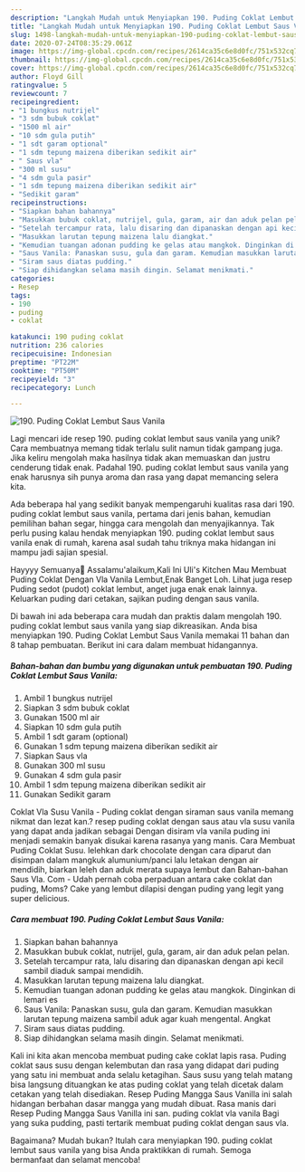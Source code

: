 ```yaml
---
description: "Langkah Mudah untuk Menyiapkan 190. Puding Coklat Lembut Saus Vanila, Lezat Sekali"
title: "Langkah Mudah untuk Menyiapkan 190. Puding Coklat Lembut Saus Vanila, Lezat Sekali"
slug: 1498-langkah-mudah-untuk-menyiapkan-190-puding-coklat-lembut-saus-vanila-lezat-sekali
date: 2020-07-24T08:35:29.061Z
image: https://img-global.cpcdn.com/recipes/2614ca35c6e8d0fc/751x532cq70/190-puding-coklat-lembut-saus-vanila-foto-resep-utama.jpg
thumbnail: https://img-global.cpcdn.com/recipes/2614ca35c6e8d0fc/751x532cq70/190-puding-coklat-lembut-saus-vanila-foto-resep-utama.jpg
cover: https://img-global.cpcdn.com/recipes/2614ca35c6e8d0fc/751x532cq70/190-puding-coklat-lembut-saus-vanila-foto-resep-utama.jpg
author: Floyd Gill
ratingvalue: 5
reviewcount: 7
recipeingredient:
- "1 bungkus nutrijel"
- "3 sdm bubuk coklat"
- "1500 ml air"
- "10 sdm gula putih"
- "1 sdt garam optional"
- "1 sdm tepung maizena diberikan sedikit air"
- " Saus vla"
- "300 ml susu"
- "4 sdm gula pasir"
- "1 sdm tepung maizena diberikan sedikit air"
- "Sedikit garam"
recipeinstructions:
- "Siapkan bahan bahannya"
- "Masukkan bubuk coklat, nutrijel, gula, garam, air dan aduk pelan pelan."
- "Setelah tercampur rata, lalu disaring dan dipanaskan dengan api kecil sambil diaduk sampai mendidih."
- "Masukkan larutan tepung maizena lalu diangkat."
- "Kemudian tuangan adonan pudding ke gelas atau mangkok. Dinginkan di lemari es"
- "Saus Vanila: Panaskan susu, gula dan garam. Kemudian masukkan larutan tepung maizena sambil aduk agar kuah mengental. Angkat"
- "Siram saus diatas pudding."
- "Siap dihidangkan selama masih dingin. Selamat menikmati."
categories:
- Resep
tags:
- 190
- puding
- coklat

katakunci: 190 puding coklat 
nutrition: 236 calories
recipecuisine: Indonesian
preptime: "PT22M"
cooktime: "PT50M"
recipeyield: "3"
recipecategory: Lunch

---
```



![190. Puding Coklat Lembut Saus Vanila](https://img-global.cpcdn.com/recipes/2614ca35c6e8d0fc/751x532cq70/190-puding-coklat-lembut-saus-vanila-foto-resep-utama.jpg)

Lagi mencari ide resep 190. puding coklat lembut saus vanila yang unik? Cara membuatnya memang tidak terlalu sulit namun tidak gampang juga. Jika keliru mengolah maka hasilnya tidak akan memuaskan dan justru cenderung tidak enak. Padahal 190. puding coklat lembut saus vanila yang enak harusnya sih punya aroma dan rasa yang dapat memancing selera kita.

Ada beberapa hal yang sedikit banyak mempengaruhi kualitas rasa dari 190. puding coklat lembut saus vanila, pertama dari jenis bahan, kemudian pemilihan bahan segar, hingga cara mengolah dan menyajikannya. Tak perlu pusing kalau hendak menyiapkan 190. puding coklat lembut saus vanila enak di rumah, karena asal sudah tahu triknya maka hidangan ini mampu jadi sajian spesial.

Hayyyy Semuanya🤗 Assalamu&#39;alaikum,Kali Ini Uli&#39;s Kitchen Mau Membuat Puding Coklat Dengan Vla Vanila Lembut,Enak Banget Loh. Lihat juga resep Puding sedot (pudot) coklat lembut, anget juga enak enak lainnya. Keluarkan puding dari cetakan, sajikan puding dengan saus vanila.


Di bawah ini ada beberapa cara mudah dan praktis dalam mengolah 190. puding coklat lembut saus vanila yang siap dikreasikan. Anda bisa menyiapkan 190. Puding Coklat Lembut Saus Vanila memakai 11 bahan dan 8 tahap pembuatan. Berikut ini cara dalam membuat hidangannya.

<!--inarticleads1-->

##### Bahan-bahan dan bumbu yang digunakan untuk pembuatan 190. Puding Coklat Lembut Saus Vanila:

1. Ambil 1 bungkus nutrijel
1. Siapkan 3 sdm bubuk coklat
1. Gunakan 1500 ml air
1. Siapkan 10 sdm gula putih
1. Ambil 1 sdt garam (optional)
1. Gunakan 1 sdm tepung maizena diberikan sedikit air
1. Siapkan  Saus vla
1. Gunakan 300 ml susu
1. Gunakan 4 sdm gula pasir
1. Ambil 1 sdm tepung maizena diberikan sedikit air
1. Gunakan Sedikit garam


Coklat Vla Susu Vanila - Puding coklat dengan siraman saus vanila memang nikmat dan lezat kan.? resep puding coklat dengan saus atau vla susu vanila yang dapat anda jadikan sebagai Dengan disiram vla vanila puding ini menjadi semakin banyak disukai karena rasanya yang manis. Cara Membuat Puding Coklat Susu. lelehkan dark chocolate dengan cara diparut dan disimpan dalam mangkuk alumunium/panci lalu letakan dengan air mendidih, biarkan leleh dan aduk merata supaya lembut dan Bahan-bahan Saus Vla. Com - Udah pernah coba perpaduan antara cake coklat dan puding, Moms? Cake yang lembut dilapisi dengan puding yang legit yang super delicious. 

<!--inarticleads2-->

##### Cara membuat 190. Puding Coklat Lembut Saus Vanila:

1. Siapkan bahan bahannya
1. Masukkan bubuk coklat, nutrijel, gula, garam, air dan aduk pelan pelan.
1. Setelah tercampur rata, lalu disaring dan dipanaskan dengan api kecil sambil diaduk sampai mendidih.
1. Masukkan larutan tepung maizena lalu diangkat.
1. Kemudian tuangan adonan pudding ke gelas atau mangkok. Dinginkan di lemari es
1. Saus Vanila: Panaskan susu, gula dan garam. Kemudian masukkan larutan tepung maizena sambil aduk agar kuah mengental. Angkat
1. Siram saus diatas pudding.
1. Siap dihidangkan selama masih dingin. Selamat menikmati.


Kali ini kita akan mencoba membuat puding cake coklat lapis rasa. Puding coklat saus susu dengan kelembutan dan rasa yang didapat dari puding yang satu ini membuat anda selalu ketagihan. Saus susu yang telah matang bisa langsung dituangkan ke atas puding coklat yang telah dicetak dalam cetakan yang telah disediakan. Resep Puding Mangga Saus Vanilla ini salah hidangan berbahan dasar mangga yang mudah dibuat. Rasa manis dari Resep Puding Mangga Saus Vanilla ini san. puding coklat vla vanila Bagi yang suka pudding, pasti tertarik membuat puding coklat dengan saus vla. 

Bagaimana? Mudah bukan? Itulah cara menyiapkan 190. puding coklat lembut saus vanila yang bisa Anda praktikkan di rumah. Semoga bermanfaat dan selamat mencoba!
